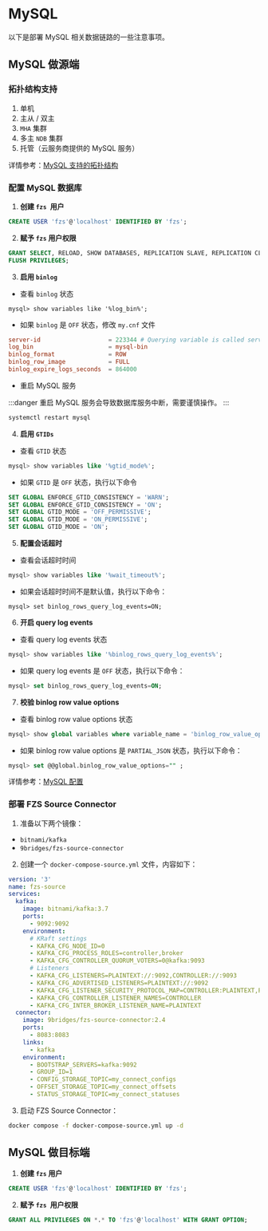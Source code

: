 # MySQL

以下是部署 MySQL 相关数据链路的一些注意事项。

## MySQL 做源端

### 拓扑结构支持

1. 单机
2. 主从 / 双主
3. `MHA` 集群
4. 多主 `NDB` 集群
5. 托管（云服务商提供的 MySQL 服务）

详情参考：[MySQL 支持的拓扑结构](https://debezium.io/documentation/reference/2.5/connectors/mysql.html#supported-mysql-topologies)

### 配置 MySQL 数据库

1. **创建 `fzs `用户**

```sql
CREATE USER 'fzs'@'localhost' IDENTIFIED BY 'fzs';
```

2. **赋予 `fzs` 用户权限**

```sql
GRANT SELECT, RELOAD, SHOW DATABASES, REPLICATION SLAVE, REPLICATION CLIENT ON *.* TO 'fzs' IDENTIFIED BY 'fzs';
FLUSH PRIVILEGES;
```

3. **启用 `binlog`**

  - 查看 `binlog` 状态

  ```
  mysql> show variables like '%log_bin%';
  ```

  - 如果 `binlog` 是 `OFF` 状态，修改 `my.cnf` 文件

  ```cnf
  server-id                   = 223344 # Querying variable is called server_id, e.g. SELECT variable_value FROM information_schema.global_variables WHERE variable_name='server_id';
  log_bin                     = mysql-bin
  binlog_format               = ROW
  binlog_row_image            = FULL
  binlog_expire_logs_seconds  = 864000
  ```

 - 重启 MySQL 服务

  :::danger
  重启 MySQL 服务会导致数据库服务中断，需要谨慎操作。
  :::

  ```bash
  systemctl restart mysql
  ```

4. **启用 `GTIDs`**

  - 查看 `GTID` 状态

  ```sql
  mysql> show variables like '%gtid_mode%';
  ```

  - 如果 `GTID` 是 `OFF` 状态，执行以下命令

  ```sql
  SET GLOBAL ENFORCE_GTID_CONSISTENCY = 'WARN';
  SET GLOBAL ENFORCE_GTID_CONSISTENCY = 'ON';
  SET GLOBAL GTID_MODE = 'OFF_PERMISSIVE';
  SET GLOBAL GTID_MODE = 'ON_PERMISSIVE';
  SET GLOBAL GTID_MODE = 'ON';
  ```

5. **配置会话超时**

  - 查看会话超时时间

  ```sql
  mysql> show variables like '%wait_timeout%';
  ```

  - 如果会话超时时间不是默认值，执行以下命令：

  ```
  mysql> set binlog_rows_query_log_events=ON;
  ```

6. **开启 query log events**

  - 查看 query log events 状态

  ```sql
  mysql> show variables like '%binlog_rows_query_log_events%';
  ```

  - 如果 query log events 是 `OFF` 状态，执行以下命令：

  ```sql
  mysql> set binlog_rows_query_log_events=ON;
  ```

7. **校验 binlog row value options**

  - 查看 binlog row value options 状态

  ```sql
  mysql> show global variables where variable_name = 'binlog_row_value_options';
  ```

  - 如果 binlog row value options 是 `PARTIAL_JSON` 状态，执行以下命令：

  ```sql
  mysql> set @@global.binlog_row_value_options="" ;
  ```

详情参考：[MySQL 配置](https://debezium.io/documentation/reference/2.5/connectors/mysql.html#setting-up-mysql)

### 部署 FZS Source Connector

1. 准备以下两个镜像：

  - `bitnami/kafka`
  - `9bridges/fzs-source-connector`

2. 创建一个 `docker-compose-source.yml` 文件，内容如下：

  ```yml
  version: '3'
  name: fzs-source
  services:
    kafka:
      image: bitnami/kafka:3.7
      ports:
        - 9092:9092
      environment:
        # KRaft settings
        - KAFKA_CFG_NODE_ID=0
        - KAFKA_CFG_PROCESS_ROLES=controller,broker
        - KAFKA_CFG_CONTROLLER_QUORUM_VOTERS=0@kafka:9093
        # Listeners
        - KAFKA_CFG_LISTENERS=PLAINTEXT://:9092,CONTROLLER://:9093
        - KAFKA_CFG_ADVERTISED_LISTENERS=PLAINTEXT://:9092
        - KAFKA_CFG_LISTENER_SECURITY_PROTOCOL_MAP=CONTROLLER:PLAINTEXT,PLAINTEXT:PLAINTEXT
        - KAFKA_CFG_CONTROLLER_LISTENER_NAMES=CONTROLLER
        - KAFKA_CFG_INTER_BROKER_LISTENER_NAME=PLAINTEXT
    connector:
      image: 9bridges/fzs-source-connector:2.4
      ports:
        - 8083:8083
      links:
        - kafka
      environment:
        - BOOTSTRAP_SERVERS=kafka:9092
        - GROUP_ID=1
        - CONFIG_STORAGE_TOPIC=my_connect_configs
        - OFFSET_STORAGE_TOPIC=my_connect_offsets
        - STATUS_STORAGE_TOPIC=my_connect_statuses
  ```

3. 启动 FZS Source Connector：

  ```bash
  docker compose -f docker-compose-source.yml up -d
  ```

## MySQL 做目标端

1. **创建 `fzs` 用户**

```sql
CREATE USER 'fzs'@'localhost' IDENTIFIED BY 'fzs';
```

2. **赋予 `fzs `用户权限**

```sql
GRANT ALL PRIVILEGES ON *.* TO 'fzs'@'localhost' WITH GRANT OPTION;
```
